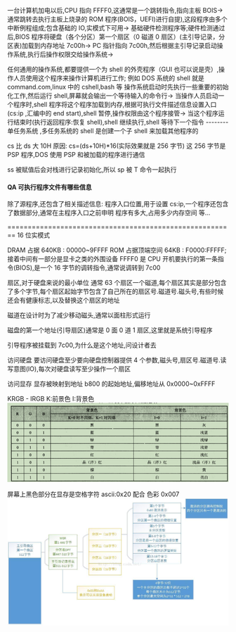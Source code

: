 一台计算机加电以后,CPU 指向 FFFF0,这通常是一个跳转指令,指向主板 BOIS->
通常跳转去执行主板上烧录的 ROM 程序(BOIS，UEFI)进行自提),这段程序由多个中断例程组成;包含基础的 IO,实模式下可用->
基础硬件检测程序等;硬件检测通过后,BIOS 程序将硬盘（各个分区）第一个扇区（0 磁道 0 扇区）(主引导记录，分区表)加载到内存地址 7c00h->
PC 指针指向 7c00h,然后根据主引导记录启动操作系统,执行后操作权限交给操作系统->

任何通用的操作系统,都要提供一个为 shell 的外壳程序（GUI 也可以说是壳）,操作人员使用这个程序来操作计算机进行工作;
例如 DOS 系统的 shell 就是 command.com,linux 中的 cshell,bash 等
操作系统启动时先执行一些重要的初始化工作,然后运行 shell,屏幕就会输出一个等待输入的命令行->
当操作人员启动一个程序时,shell 程序将这个程序加载到内存,根据可执行文件描述信息设置入口(cs:ip ,汇编中的 end start),shell 暂停,操作权限由这个程序接管->
当这个程序运行结束时(执行返回程序:恢复 shell),shell 继续执行,shell 等待下一个指令 --------单任务系统 ,多任务系统的 shell 是创建一个子 shell 来加载其他程序的

cs 比 ds 大 10H 原因:
cs=(ds+10H)\*16(实际效果就是 256 字节) 这 256 字节是 PSP 程序,DOS 使用 PSP 和被加载的程序进行通信

ss 被赋值后会对栈进行记录初始化,所以 sp 被 T 命令一起执行

#### QA 可执行程序文件有哪些信息

除了源程序,还包含了相关描述信息:
程序入口位置,用于设置 cs:ip,一个程序还包含了数据部分,通常在主程序入口之前申明
程序有多大,占用多少内存空间
等...

========================================================
16 位实模式

DRAM 占据 640KB : 00000~9FFFF
ROM 占据顶端空间 64KB : F0000:FFFFF;
接着中间有一部分是显卡之类的外围设备
FFFF0 是 CPU 开机要执行的第一条指令(BIOS),是一个 16 字节的调转指令,通常说调转到 7c00

扇区,对于硬盘来说的最小单位 通常 63 个扇区一个磁道,每个扇区其实是部分包含了多个字节,每个扇区起始字节包含了自己所在的扇区号.磁道号.磁头号,有些时候还会有健康标志,以及替换这个扇区的地址

磁道在设计时为了减少移动磁头,通常以面柱形式运行

磁盘的第一个地址(引导扇区)通常是 0 面 0 道 1 扇区,这里就是系统引导程序

引导程序被挂载到 7c00,为什么是这个地址,问设计者去

访问硬盘
要访问硬盘至少要向硬盘控制器提供 4 个参数,磁头号,扇区号.磁道号.读写意图(IO),每次对硬盘读写至少操作一个扇区

访问显存
显存被映射到地址 b800 的起始地址,偏移地址从 0x0000~0xFFFF

KRGB - IRGB K:前景色 I:背景色
![Alt text](Image-1.png)

屏幕上黑色部分在显存是空格字符 ascii:0x20 配合 色彩 0x007
![Alt text](Image.png)
